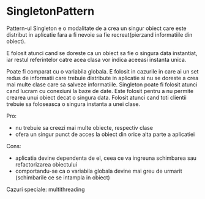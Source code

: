 # SingletonPattern

Pattern-ul Singleton e o modalitate de a crea un singur obiect care este distribut in aplicatie fara a fi nevoie sa fie recreat(pierzand informatiile din obiect).

E folosit atunci cand se doreste ca un obiect sa fie o singura data instantiat, iar restul referintelor catre acea clasa vor indica aceeasi instanta unica.

Poate fi comparat cu o variabila globala.
E folosit in cazurile in care ai un set redus de informatii care trebuie distribute in aplicatie si nu se doreste a crea mai multe clase care sa salveze informatiile.
Singleton poate fi folosit atunci cand lucram cu conexiuni la baze de date.
Este folosit pentru a nu permite crearea unui obiect decat o singura data. Folosit atunci cand toti clientii trebuie sa foloseasca o singura instanta a unei clase.

Pro:
- nu trebuie sa creezi mai multe obiecte, respectiv clase
- ofera un singur punct de acces la obiect din orice alta parte a aplicatiei

Cons:
- aplicatia devine dependenta de el, ceea ce va ingreuna schimbarea sau refactorizarea obiectului
- comportandu-se ca o variabila globala devine mai greu de urmarit (schimbarile ce se intampla in obiect)

Cazuri speciale: multithreading
